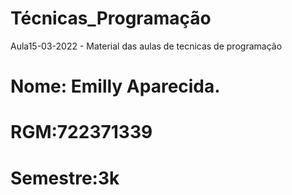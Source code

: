 # Técnicas_Programação
Aula15-03-2022 - Material das aulas de tecnicas de programação
# Nome: Emilly Aparecida. 
# RGM:722371339
# Semestre:3k
